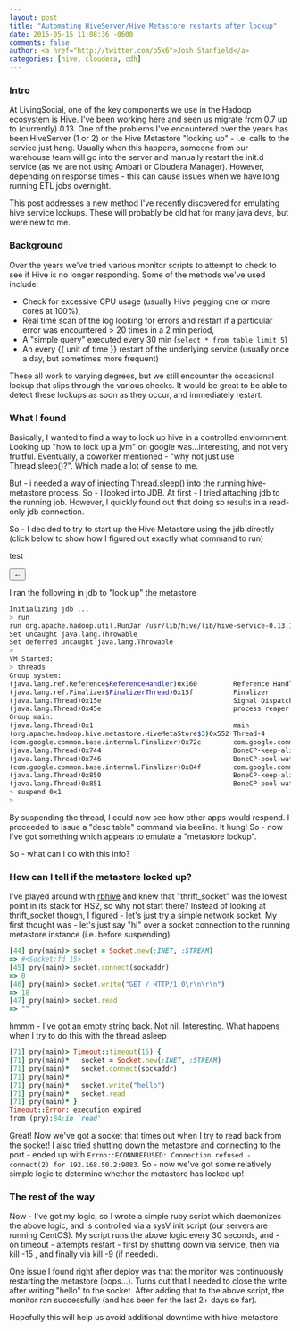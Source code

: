 ```yaml
---
layout: post
title: "Automating HiveServer/Hive Metastore restarts after lockup"
date: 2015-05-15 11:08:36 -0600
comments: false
author: <a href="http://twitter.com/p5k6">Josh Stanfield</a>
categories: [hive, cloudera, cdh]
---
```

<script type="text/javascript" src="/javascripts/find-command-toggle.js"></script>

### Intro

At LivingSocial, one of the key components we use in the Hadoop ecosystem is Hive. I've been working here and seen us migrate from 0.7 up to (currently) 0.13.
One of the problems I've encountered over the years has been HiveServer (1 or 2) or the Hive Metastore "locking up" - i.e. calls to the service just hang. 
Usually when this happens, someone from our warehouse team will go into the server and manually restart the init.d service (as we are not using Ambari or Cloudera Manager).
However, depending on response times - this can cause issues when we have long running ETL jobs overnight.

This post addresses a new method I've recently discovered for emulating hive service lockups. These will probably be old hat for many java devs, but were new to me.

### Background

Over the years we've tried various monitor scripts to attempt to check to see if Hive is no longer responding. Some of the methods we've used include:

* Check for excessive CPU usage (usually Hive pegging one or more cores at 100%), 
* Real time scan of the log looking for errors and restart if a particular error was encountered > 20 times in a 2 min period,
* A "simple query" executed every 30 min (`select * from table limit 5`) 
* An every \{\{ unit of time \}\} restart of the underlying service (usually once a day, but sometimes more frequent)

These all work to varying degrees, but we still encounter the occasional lockup that slips through the various checks.
It would be great to be able to detect these lockups as soon as they occur, and immediately restart. 

### What I found

Basically, I wanted to find a way to lock up hive in a controlled enviornment. 
Looking up "how to lock up a jvm" on google was...interesting, and not very fruitful. 
Eventually, a coworker mentioned - "why not just use Thread.sleep()?". Which made a lot of sense to me.

But - i needed a way of injecting Thread.sleep() into the running hive-metastore process. So - I looked into JDB.
At first - I tried attaching jdb to the running job. However, I quickly found out that doing so results in a read-only jdb connection. 

So - I decided to try to start up the Hive Metastore using the jdb directly (click below to show how I figured out exactly what command to run)

test

<button id="toggle">←</button>

<div id="find-command" style="display: none;"> 
 
 teswttest test

{% markdown %}

So - I ran my which commands on my hive-metastore server. 
First - I looked at `/etc/init.d/hive-metastore`, and found the startup command for hive-metastore (which is effectively `su -s /bin/bash hive -c "hive --service metastore"`).
From here - I looked at the hive command in vim (`vim $(which hive)`), which lead me to `/usr/lib/hive/bin/ext/metastore.sh`.
This file, it turns out, calls `hadoop jar org.apache.hadoop.hive.metastore.HiveMetaStore`, so I took a look at the `hadoop` command.
`vim $(which hadoop)` lead me to /usr/lib/hadoop/bin/hadoop. In here - I finally see the acutal java call. However, it used a mix of env variables

So - I decided to just print the call to stderr (in addition to calling the program as normal) rather than trace all the variables by hand.

```bash
export CLASSPATH=$CLASSPATH
>&2 echo "$CLASSPATH"
>&2 echo "\"$JAVA\" $JAVA_HEAP_MAX $HADOOP_OPTS $CLASS \"$@\""
exec "$JAVA" $JAVA_HEAP_MAX $HADOOP_OPTS $CLASS "$@"
;;
```

This enabled me to start up hive-metastore in jdb! my final call to start it up was

```bash
jdb -classpath $CLASSPATH -Xmx1000m -Djava.net.preferIPv4Stack=true -server -Dhadoop.log.dir=/u/hadoop/var/log/hadoop -Dhadoop.log.file=hadoop.log -Dhadoop.home.dir=/usr/lib/hadoop -Dhadoop.id.str=hdfs -Dhadoop.root.logger=INFO,console -Djava.library.path=/usr/lib/hadoop/lib/native -Dhadoop.policy.file=hadoop-policy.xml -Djava.net.preferIPv4Stack=true  -Dhadoop.security.logger=INFO,NullAppender org.apache.hadoop.util.RunJar "/usr/lib/hive/lib/hive-service-0.13.1-cdh5.3.0.jar"  "org.apache.hadoop.hive.metastore.HiveMetaStore"
```

{% endmarkdown %}

</div>

I ran the following in jdb to "lock up" the metastore

```bash
Initializing jdb ...
> run
run org.apache.hadoop.util.RunJar /usr/lib/hive/lib/hive-service-0.13.1-cdh5.3.0.jar org.apache.hadoop.hive.metastore.HiveMetaStore
Set uncaught java.lang.Throwable
Set deferred uncaught java.lang.Throwable
>
VM Started:
> threads
Group system:
(java.lang.ref.Reference$ReferenceHandler)0x160         Reference Handler                         cond. waiting
(java.lang.ref.Finalizer$FinalizerThread)0x15f          Finalizer                                 cond. waiting
(java.lang.Thread)0x15e                                 Signal Dispatcher                         running
(java.lang.Thread)0x45e                                 process reaper                            cond. waiting
Group main:
(java.lang.Thread)0x1                                   main                                      running
(org.apache.hadoop.hive.metastore.HiveMetaStore$3)0x552 Thread-4                                  cond. waiting
(com.google.common.base.internal.Finalizer)0x72c        com.google.common.base.internal.Finalizer cond. waiting
(java.lang.Thread)0x744                                 BoneCP-keep-alive-scheduler               cond. waiting
(java.lang.Thread)0x746                                 BoneCP-pool-watch-thread                  cond. waiting
(com.google.common.base.internal.Finalizer)0x84f        com.google.common.base.internal.Finalizer cond. waiting
(java.lang.Thread)0x850                                 BoneCP-keep-alive-scheduler               cond. waiting
(java.lang.Thread)0x851                                 BoneCP-pool-watch-thread                  cond. waiting
> suspend 0x1
>
```

By suspending the thread, I could now see how other apps would respond. I proceeded to issue a "desc table" command via beeline. It hung!
So - now I've got something which appears to emulate a "metastore lockup". 

So - what can I do with this info?

### How can I tell if the metastore locked up?

I've played around with [rbhive](https://github.com/forward3d/rbhive) and knew that "thrift_socket" was the lowest point in its stack for HS2, so why not start there?
Instead of looking at thrift_socket though, I figured - let's just try a simple network socket. 
My first thought was - let's just say "hi" over a socket connection to the running metastore instance (i.e. before suspending)

```ruby
[44] pry(main)> socket = Socket.new(:INET, :STREAM)
=> #<Socket:fd 15>
[45] pry(main)> socket.connect(sockaddr)
=> 0
[46] pry(main)> socket.write("GET / HTTP/1.0\r\n\r\n")
=> 18
[47] pry(main)> socket.read
=> ""
```
hmmm - I've got an empty string back. Not nil. Interesting. What happens when I try to do this with the thread asleep

```ruby
[71] pry(main)> Timeout::timeout(15) {
[71] pry(main)*   socket = Socket.new(:INET, :STREAM)
[71] pry(main)*   socket.connect(sockaddr)
[71] pry(main)*
[71] pry(main)*   socket.write("hello")
[71] pry(main)*   socket.read
[71] pry(main)* }
Timeout::Error: execution expired
from (pry):84:in `read'
```
Great! Now we've got a socket that times out when I try to read back from the socket! I also tried shutting down the metastore and connecting to the port - ended up with `Errno::ECONNREFUSED: Connection refused - connect(2) for 192.168.50.2:9083`. 
So - now we've got some relatively simple logic to determine whether the metastore has locked up! 

### The rest of the way

Now - I've got my logic, so I wrote a simple ruby script which daemonizes the above logic, and is controlled via a sysV init script (our servers are running CentOS).
My script runs the above logic every 30 seconds, and - on timeout - attempts restart - first by shutting down via service, then via kill -15 <pid>, and finally via kill -9 (if needed). 

One issue I found right after deploy was that the monitor was continuously restarting the metastore (oops...).
Turns out that I needed to close the write after writing "hello" to the socket.
After adding that to the above script, the monitor ran successfully (and has been for the last 2+ days so far).

Hopefully this will help us avoid additional downtime with hive-metastore.
